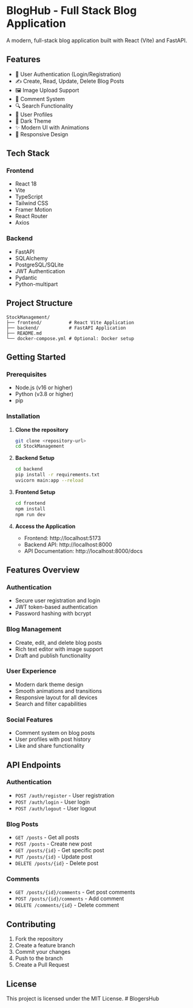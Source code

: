 # BlogHub - Full Stack Blog Application

A modern, full-stack blog application built with React (Vite) and FastAPI.

## Features

- 🔐 User Authentication (Login/Registration)
- ✍️ Create, Read, Update, Delete Blog Posts
- 🖼️ Image Upload Support
- 💬 Comment System
- 🔍 Search Functionality
- 👤 User Profiles
- 🌙 Dark Theme
- ✨ Modern UI with Animations
- 📱 Responsive Design

## Tech Stack

### Frontend
- React 18
- Vite
- TypeScript
- Tailwind CSS
- Framer Motion
- React Router
- Axios

### Backend
- FastAPI
- SQLAlchemy
- PostgreSQL/SQLite
- JWT Authentication
- Pydantic
- Python-multipart

## Project Structure

```
StockManagement/
├── frontend/          # React Vite Application
├── backend/           # FastAPI Application
├── README.md
└── docker-compose.yml # Optional: Docker setup
```

## Getting Started

### Prerequisites
- Node.js (v16 or higher)
- Python (v3.8 or higher)
- pip

### Installation

1. **Clone the repository**
   ```bash
   git clone <repository-url>
   cd StockManagement
   ```

2. **Backend Setup**
   ```bash
   cd backend
   pip install -r requirements.txt
   uvicorn main:app --reload
   ```

3. **Frontend Setup**
   ```bash
   cd frontend
   npm install
   npm run dev
   ```

4. **Access the Application**
   - Frontend: http://localhost:5173
   - Backend API: http://localhost:8000
   - API Documentation: http://localhost:8000/docs

## Features Overview

### Authentication
- Secure user registration and login
- JWT token-based authentication
- Password hashing with bcrypt

### Blog Management
- Create, edit, and delete blog posts
- Rich text editor with image support
- Draft and publish functionality

### User Experience
- Modern dark theme design
- Smooth animations and transitions
- Responsive layout for all devices
- Search and filter capabilities

### Social Features
- Comment system on blog posts
- User profiles with post history
- Like and share functionality

## API Endpoints

### Authentication
- `POST /auth/register` - User registration
- `POST /auth/login` - User login
- `POST /auth/logout` - User logout

### Blog Posts
- `GET /posts` - Get all posts
- `POST /posts` - Create new post
- `GET /posts/{id}` - Get specific post
- `PUT /posts/{id}` - Update post
- `DELETE /posts/{id}` - Delete post

### Comments
- `GET /posts/{id}/comments` - Get post comments
- `POST /posts/{id}/comments` - Add comment
- `DELETE /comments/{id}` - Delete comment

## Contributing

1. Fork the repository
2. Create a feature branch
3. Commit your changes
4. Push to the branch
5. Create a Pull Request

## License

This project is licensed under the MIT License. #   B l o g e r s H u b  
 